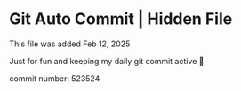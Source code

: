 # Git Auto Commit | Hidden File

This file was added Feb 12, 2025

Just for fun and keeping my daily git commit active 🤪

commit number: 523524
